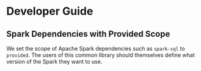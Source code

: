 # Developer Guide

## Spark Dependencies with Provided Scope

We set the scope of Apache Spark dependencies such as `spark-sql` to `provided`.
The users of this common library should themselves define what version of the
Spark they want to use.
